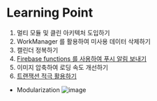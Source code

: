 # Learning Point

1. 멀티 모듈 및 클린 아키텍처 도입하기
2. WorkManager 를 활용하여 미사용 데이터 삭제하기
3. 캘린더 정복하기
4. [Firebase functions 를 사용하여 푸시 알림 보내기](https://github.com/easyhz/daypet-functions)
5. 이미지 압축하여 로딩 속도 개선하기
6. [트랜잭션 적극 활용하기](https://easyhz.tistory.com/27)

- Modularization
  ![image](https://github.com/user-attachments/assets/c4f1406f-baec-4c58-85ab-2581262f8149)

